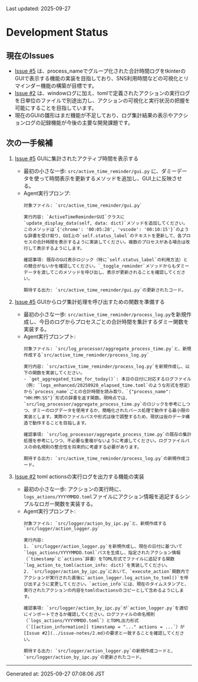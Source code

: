 Last updated: 2025-09-27

# Development Status

## 現在のIssues
- [Issue #5](../issue-notes/5.md) は、process_nameでグループ化された合計時間ログをtkinterのGUIで表示する機能の実装を目指しており、SNS利用時間などの可視化とリマインダー機能の構築が目標です。
- [Issue #2](../issue-notes/2.md) は、windowログに加え、tomlで定義されたアクションの実行ログを日単位のファイルで別途出力し、アクションの可視化と実行状況の把握を可能にすることを目指しています。
- 現在のGUIの雛形はまだ機能が不足しており、ログ集計結果の表示やアクションログの記録機能が今後の主要な開発課題です。

## 次の一手候補
1. [Issue #5](../issue-notes/5.md) GUIに集計されたアクティブ時間を表示する
   - 最初の小さな一歩: `src/active_time_reminder/gui.py` に、ダミーデータを使って時間表示を更新するメソッドを追加し、GUI上に反映させる。
   - Agent実行プロンプ:
     ```
     対象ファイル: `src/active_time_reminder/gui.py`

     実行内容: `ActiveTimeReminderGUI`クラスに`update_display_data(self, data: dict)`メソッドを追加してください。このメソッドは`{'chrome': '00:05:28', 'vscode': '00:10:15'}`のような辞書を受け取り、GUI上の`self.status_label`のテキストを更新して、各プロセスの合計時間を表示するように実装してください。複数のプロセスがある場合は改行して表示するようにします。

     確認事項: 既存のGUI表示ロジック（特に`self.status_label`の利用方法）との競合がないかを確認してください。`_toggle_reminder`メソッドからもダミーデータを渡してこのメソッドを呼び出し、表示が更新されることを確認してください。

     期待する出力: `src/active_time_reminder/gui.py`の更新されたコード。
     ```

2. [Issue #5](../issue-notes/5.md) GUIからログ集計処理を呼び出すための関数を準備する
   - 最初の小さな一歩: `src/active_time_reminder/process_log.py`を新規作成し、今日のログからプロセスごとの合計時間を集計するダミー関数を実装する。
   - Agent実行プロンプト:
     ```
     対象ファイル: `src/log_processor/aggregate_process_time.py`と、新規作成する`src/active_time_reminder/process_log.py`

     実行内容: `src/active_time_reminder/process_log.py`を新規作成し、以下の関数を実装してください。
     - `get_aggregated_time_for_today()`: 本日の日付に対応するログファイル（例: `logs_enhanced/20250920_elapsed_time.toml`のような形式を想定）から`process_name`ごとの合計時間を読み取り、`{"process_name": "HH:MM:SS"}`形式の辞書を返す関数。現時点では、`src/log_processor/aggregate_process_time.py`のロジックを参考にしつつ、ダミーのログデータを使用するか、簡略化されたパース処理で動作する最小限の実装とします。実際のファイルパスや形式は後で調整するため、現状は仮のデータ構造で動作することを目指します。

     確認事項: `src/log_processor/aggregate_process_time.py`の既存の集計処理を参考にしつつ、不必要な重複がないように考慮してください。ログファイルパスの命名規則の整合性を将来的に考慮する必要があります。

     期待する出力: `src/active_time_reminder/process_log.py`の新規作成コード。
     ```

3. [Issue #2](../issue-notes/2.md) toml actionsの実行ログを出力する機能の実装
   - 最初の小さな一歩: アクションの実行時に、`logs_actions/YYYYMMDD.toml`ファイルにアクション情報を追記するシンプルなロガー関数を実装する。
   - Agent実行プロンプト:
     ```
     対象ファイル: `src/logger/action_by_ipc.py`と、新規作成する`src/logger/action_logger.py`

     実行内容:
     1. `src/logger/action_logger.py`を新規作成し、現在の日付に基づいて`logs_actions/YYYYMMDD.toml`パスを生成し、指定されたアクション情報（`timestamp`と`actions`辞書）をTOML形式でファイルに追記する関数`log_action_to_toml(action_info: dict)`を実装してください。
     2. `src/logger/action_by_ipc.py`において、`execute_action`関数内でアクションが実行された直後に`action_logger.log_action_to_toml()`を呼び出すように変更してください。`action_info`には、現在のタイムスタンプと、実行されたアクションの内容をtomlのactionsのコピーとして含めるようにします。

     確認事項: `src/logger/action_by_ipc.py`が`action_logger.py`を適切にインポートできるか確認してください。ログファイルの命名規則（`logs_actions/YYYYMMDD.toml`）とTOML出力形式（`[[action_information]] timestamp = "..." actions = ...`）が[Issue #2](../issue-notes/2.md)の要求と一致することを確認してください。

     期待する出力: `src/logger/action_logger.py`の新規作成コードと、`src/logger/action_by_ipc.py`の更新されたコード。

---
Generated at: 2025-09-27 07:08:06 JST

